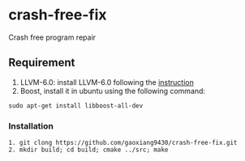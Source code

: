 # crash-free-fix
Crash free program repair

## Requirement

1. LLVM-6.0: install LLVM-6.0 following the [instruction](https://llvm.org/docs/GettingStarted.html)
2. Boost, install it in ubuntu using the following command:
```
sudo apt-get install libboost-all-dev
```

### Installation
```
1. git clong https://github.com/gaoxiang9430/crash-free-fix.git
2. mkdir build; cd build; cmake ../src; make
```
